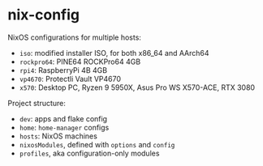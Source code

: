 # nix-config

NixOS configurations for multiple hosts:
- `iso`: modified installer ISO, for both x86_64 and AArch64
- `rockpro64`: PINE64 ROCKPro64 4GB
- `rpi4`: RaspberryPi 4B 4GB
- `vp4670`: Protectli Vault VP4670
- `x570`: Desktop PC, Ryzen 9 5950X, Asus Pro WS X570-ACE, RTX 3080

Project structure:
- `dev`: apps and flake config
- `home`: `home-manager` configs
- `hosts`: NixOS machines
- `nixosModules`, defined with `options` and `config`
- `profiles`, aka configuration-only modules
